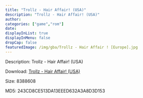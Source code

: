 ```yaml
---
title: "Trollz - Hair Affair! (USA)"
description: "Trollz - Hair Affair! (USA)"
author: 
categories: ["game","rom"]
date: 
displayInList: true
displayInMenu: false
dropCap: false
featuredImage: /img/gba/Trollz - Hair Affair ! [Europe].jpg
---
```


Description: Trollz - Hair Affair! (USA)

Download: <a style="text-decoration:underline;" href="https://mega.nz/#!LOowVS5D!BFvvuaGiPIlZcYtqFxu0idIWGJ8FCJ-7IESltZdqO7A" target = "_blank" rel = "nofollow" > Trollz - Hair Affair! (USA)</a>

Size: 8388608

MD5: 243CD8CE513DA13EEED632A3A8D3D153

